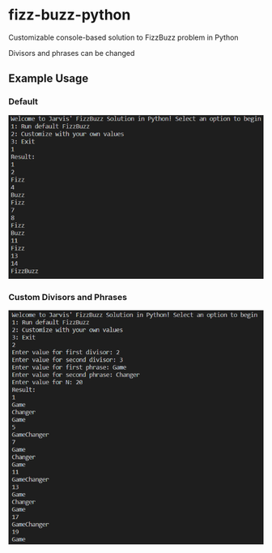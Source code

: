 # fizz-buzz-python
Customizable console-based solution to FizzBuzz problem in Python

Divisors and phrases can be changed

## Example Usage
### Default
![Default FizzBuzz Output](images/default-fizzbuzz.PNG)

### Custom Divisors and Phrases
![Custom FizzBuzz Output](images/custom-fizzbuzz.PNG)
